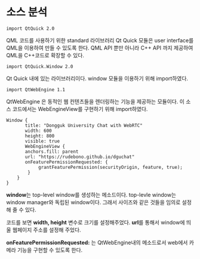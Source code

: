# 소스 분석


    import QtQuick 2.0

QML 코드를 사용하기 위한 standard 라이브러리
Qt Quick 모듈은 user interface를 QML을 이용하여 만들 수 있도록 한다.
QML API 뿐만 아니라 C++ API 까지 제공하여 QML을 C++코드로 확장할 수 있다.
 
    import QtQuick.Window 2.0

Qt Quick 내에 있는 라이브러리이다.
window 모듈을 이용하기 위해 import하였다.

    import QtWebEngine 1.1

QtWebEngine 은 동적인 웹 컨텐츠들을 렌더링하는 기능을 제공하는 모듈이다.
이 소스 코드에서는 WebEngineView를 구현하기 위해 import하였다.


    Window {
           title: "Dongguk University Chat with WebRTC"
           width: 600
           height: 800
           visible: true
           WebEngineView {
           anchors.fill: parent
           url: "https://rudebono.github.io/dguchat"
           onFeaturePermissionRequested: {
                grantFeaturePermission(securityOrigin, feature, true);
            }
        }
    }

**window**는 top-level window를 생성하는 메소드이다.
top-levle window는 window manager와 독립된 window이다.
그래서 사이즈와 같은 것들을 임의로 설정해 줄 수 있다.

코드를 보면 **width, height** 변수로 크기를 설정해주었다.
**url**를 통해서 window에 띄울 웹페이지 주소를 설정해 주었다.

**onFeaturePermissionRequested:** 는 QtWebEngine내의 메소드로서
web에서 카메라 기능을 구현할 수 있도록 한다.
